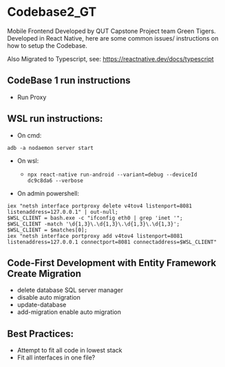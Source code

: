 # Codebase2_GT
Mobile Frontend Developed by QUT Capstone Project team Green Tigers.
Developed in React Native, here are some common issues/ instructions on how to setup the Codebase.

Also Migrated to Typescript, see: https://reactnative.dev/docs/typescript

## CodeBase 1 run instructions
* Run Proxy

## WSL run instructions:
* On cmd:
```
adb -a nodaemon server start
```
* On wsl: 
    - ```npx react-native run-android --variant=debug --deviceId dc9c8da6 --verbose```

* On admin powershell:
```
iex "netsh interface portproxy delete v4tov4 listenport=8081 listenaddress=127.0.0.1" | out-null;
$WSL_CLIENT = bash.exe -c "ifconfig eth0 | grep 'inet '";
$WSL_CLIENT -match '\d{1,3}\.\d{1,3}\.\d{1,3}\.\d{1,3}';
$WSL_CLIENT = $matches[0];
iex "netsh interface portproxy add v4tov4 listenport=8081 listenaddress=127.0.0.1 connectport=8081 connectaddress=$WSL_CLIENT"
```
## Code-First Development with Entity Framework Create Migration
* delete database SQL server manager 
* disable auto migration 
* update-database 
* add-migration enable auto migration

## Best Practices: 
* Attempt to fit all code in lowest stack
* Fit all interfaces in one file?